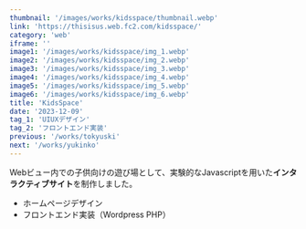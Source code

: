 ```yaml
---
thumbnail: '/images/works/kidsspace/thumbnail.webp'
link: 'https://thisisus.web.fc2.com/kidsspace/'
category: 'web'
iframe: ''
image1: '/images/works/kidsspace/img_1.webp'
image2: '/images/works/kidsspace/img_2.webp'
image3: '/images/works/kidsspace/img_3.webp'
image4: '/images/works/kidsspace/img_4.webp'
image5: '/images/works/kidsspace/img_5.webp'
image6: '/images/works/kidsspace/img_6.webp'
title: 'KidsSpace'
date: '2023-12-09'
tag_1: 'UIUXデザイン'
tag_2: 'フロントエンド実装'
previous: '/works/tokyuski'
next: '/works/yukinko'
---
```


Webビュー内での子供向けの遊び場として、実験的なJavascriptを用いた**インタラクティブサイト**を制作しました。

- ホームページデザイン
- フロントエンド実装（Wordpress PHP）
